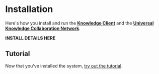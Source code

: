 # Installation

Here's how you install and run the [__Knowledge Client__](knowledgeclient.md) and the [__Universal Knowledge Collaboration Network__](sharingservice.md).

__INSTALL DETAILS HERE__


## Tutorial

Now that you've installed the system, [try out the tutorial](tutorial.md).